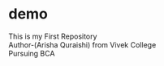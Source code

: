 # demo
This is my First Repository
<br>
Author-(Arisha Quraishi) from Vivek College
<br>
Pursuing BCA
